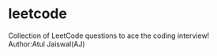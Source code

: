 # leetcode
Collection of LeetCode questions to ace the coding interview!
<br>
Author:Atul Jaiswal(AJ)


